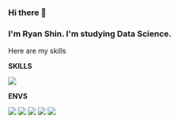 ### Hi there 👋
### I'm Ryan Shin. I'm studying Data Science.
Here are my skills
<br/>

**SKILLS**

<img src="https://img.shields.io/badge/Python-3766AB?style=flat-square&logo=Python&logoColor=white"/></a>

**ENVS**

<img src="https://img.shields.io/badge/Jupyter-F37626?style=flat-square&logo=Jupyter&logoColor=white"/></a>
<img src="https://img.shields.io/badge/Github-181717?style=flat-square&logo=Github&logoColor=white"/></a>
<img src="https://img.shields.io/badge/VSCode-007ACC?style=flat-square&logo=VSCode&logoColor=white"/><a/>
<img src="https://img.shields.io/badge/Slack-4A154B?style=flat-square&logo=Slack&logoColor=white"/><a/>
<img src="https://img.shields.io/badge/macOS-000000?style=flat-square&logo=macOS&logoColor=white"/><a/>
<!--
**PersShin/PersShin** is a ✨ _special_ ✨ repository because its `README.md` (this file) appears on your GitHub profile.

Here are some ideas to get you started:

- 🔭 I’m currently working on ...
- 🌱 I’m currently learning ...
- 👯 I’m looking to collaborate on ...
- 🤔 I’m looking for help with ...
- 💬 Ask me about ...
- 📫 How to reach me: ...
- 😄 Pronouns: ...
- ⚡ Fun fact: ...
-->
